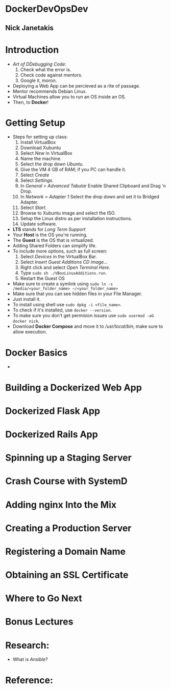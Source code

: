 # DockerDevOpsDev
## Nick Janetakis

# Introduction
- *Art of DDebugging Code*:
  1. Check what the error is.
  2. Check code against mentors.
  3. Google it, moron.
- Deploying a Web App can be percieved as a rite of passage.
- Mentor recommends Debian Linux.
- Virtual Machines allow you to run an OS inside an OS.
- Then, to **Docker**!


# Getting Setup
- Steps for setting up class:
  1. Install VirtualBox
  2. Download Xubuntu
  3. Select *New* in VirtualBox
  4. Name the machine.
  5. Select the drop down *Ubuntu*.
  6. Give the VM 4 GB of RAM; if you PC can handle it.
  7. Select *Create*
  8. Select *Settings*.
  9. In *General > Advanced Tabular* Enable Shared Clipboard and Drag 'n Drop.
  10. In *Network > Adapter 1* Select the drop down and set it to Bridged Adapter.
  11. Select *Start*.
  12. Browse to Xubuntu image and select the ISO.
  13. Setup the Linux distro as per installation instructions.
  14. Update software.
- **LTS** stands for *Long Term Support*
- Your **Host** is the OS you're running.
- The **Guest** is the OS that is virtualized.
- Adding Shared Folders can simplify life.
- To include more options, such as full screen:
  1. Select *Devices* in the VirtualBox Bar.
  2. Select *Insert Guest Additions CD image...*
  3. Right click and select *Open Terminal Here*.
  4. Type `sudo sh ./VBoxLinuxAdditions.run`.
  5. Restart the Guest OS
- Make sure to create a symlink using `sudo ln -s /media/<your_folder_name> ~/<your_folder_name>`
- Make sure that you can see hidden files in your File Manager.
- Just install it.
- To install using shell use `sudo dpkg -i <file_name>`.
- To check if it's installed, use `docker --version`.
- To make sure you don't get permision issues use `sudo usermod -aG docker nick`.
- Download **Docker Compose** and move it to */usr/local/bin*; make sure to allow execution.

# Docker Basics
-





# Building a Dockerized Web App

# Dockerized Flask App

# Dockerized Rails App

# Spinning up a Staging Server

# Crash Course with SystemD

# Adding nginx Into the Mix

# Creating a Production Server

# Registering a Domain Name

# Obtaining an SSL Certificate

# Where to Go Next

# Bonus Lectures

# Research:
- What is *Ansible*?


# Reference:

